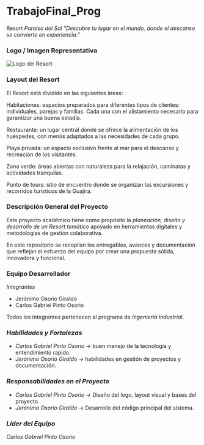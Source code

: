 # TrabajoFinal_Prog
Resort *Paraíso del Sol* 
*"Descubre tu lugar en el mundo, donde el descanso se convierte en experiencia."*


###  Logo / Imagen Representativa  
![Logo del Resort](https://media.istockphoto.com/id/1329515378/vector/sunset-retro-sun-of-80s-or-90s-background-for-cyberpunk-disco-of-80-s-and-sunrise-in-miami.jpg?s=612x612&w=0&k=20&c=m3sRd3Y7W07q_GvV5P5G1F4XfhKwAsnvTT7h65HXrtE=)  



###  Layout del Resort  
El Resort está dividido en las siguientes áreas:  

Habitaciones: espacios preparados para diferentes tipos de clientes: individuales, parejas y familias. Cada una con el alistamiento necesario para garantizar una buena estadía.

Restaurante: un lugar central donde se ofrece la alimentación de los huéspedes, con menús adaptados a las necesidades de cada grupo.

Playa privada: un espacio exclusivo frente al mar para el descanso y recreación de los visitantes.

Zona verde: áreas abiertas con naturaleza para la relajación, caminatas y actividades tranquilas.

Punto de tours: sitio de encuentro donde se organizan las excursiones y recorridos turísticos de la Guajira.

<Imagen en carpeta Imagenes>



### Descripción General del Proyecto  
Este proyecto académico tiene como propósito la *planeación, diseño y desarrollo de un Resort temático* apoyado en herramientas digitales y metodologías de gestión colaborativa.  

En este repositorio se recopilan los entregables, avances y documentación que reflejan el esfuerzo del equipo por crear una propuesta sólida, innovadora y funcional.


###  Equipo Desarrollador  

  *Integrantes*
- Jerónimo Osorio Giraldo
- Carlos Gabriel Pinto Osorio

Todos los integrantes pertenecen al programa de *Ingeniería Industrial*.  

###  *Habilidades y Fortalezas*
- *Carlos Gabriel Pinto Osorio* → buen manejo de la tecnología y entendimiento rapido.  
- *Jerónimo Osorio Giraldo* → habilidades en gestión de proyectos y documentación.
  
### *Responsabilidades en el Proyecto*
- *Carlos Gabriel Pinto Osorio* → Diseño del logo, layout visual y bases del proyecto.  
- *Jerónimo Osorio Giraldo* → Desarrollo del código principal del sistema.

### *Líder del Equipo*
*Carlos Gabriel Pinto Osorio*
